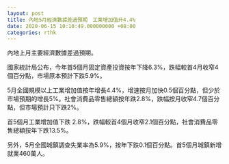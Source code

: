 ```yaml
---
layout: post
title: 內地5月經濟數據差過預期　工業增加值升4.4%
date: 2020-06-15 10:10:49.000000000 +08:00
categories: rthk
---
```


內地上月主要經濟數據差過預期。

國家統計局公布，今年首5個月固定資產投資按年下降6.3%，跌幅較首4月收窄4個百分點，市場原本預計下跌5.9%。

5月全國規模以上工業增加值按年增長4.4%，增速按月加快0.5個百分點，但少於市場預期的增長5%。社會消費品零售總額按年跌2.8%，跌幅按月收窄4.7個百分點，但市場預計只下跌2%。

首5個月工業增加值下跌 2.8%，跌幅較首4個月收窄2.1個百分點，社會消費品零售總額按年下跌13.5%。

另外，5月全國城鎮調查失業率為5.9%，按年下跌0.1個百分點。首5個月城鎮新增就業460萬人。
